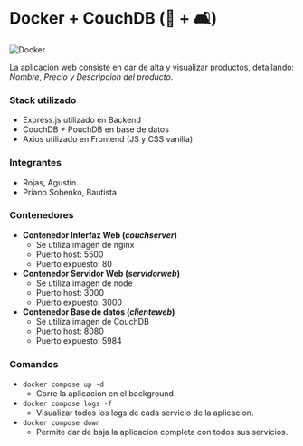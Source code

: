 # Docker + CouchDB (🐳 + 🛋️)

![Docker](./WhaleOnCouch.jpeg)

La aplicación web consiste en dar de alta y visualizar productos, detallando: *Nombre, Precio y Descripcion del producto*. 

### Stack utilizado

- Express.js utilizado en Backend
- CouchDB + PouchDB en base de datos
- Axios utilizado en Frontend (JS y CSS vanilla)

### Integrantes
- Rojas, Agustin.
- Priano Sobenko, Bautista

### Contenedores
* **Contenedor Interfaz Web (*couchserver*)**
    - Se utiliza imagen de nginx
    - Puerto host: 5500
    - Puerto expuesto: 80
* **Contenedor Servidor Web (*servidorweb*)**
    - Se utiliza imagen de node
    - Puerto host: 3000
    - Puerto expuesto: 3000
* **Contenedor Base de datos (*clienteweb*)**
    - Se utiliza imagen de CouchDB
    - Puerto host: 8080
    - Puerto expuesto: 5984

### Comandos

* `docker compose up -d`
    - Corre la aplicacion en el background.
* `docker compose logs -f`
    - Visualizar todos los logs de cada servicio de la aplicacion.
* `docker compose down`
    - Permite dar de baja la aplicacion completa con todos sus servicios.



